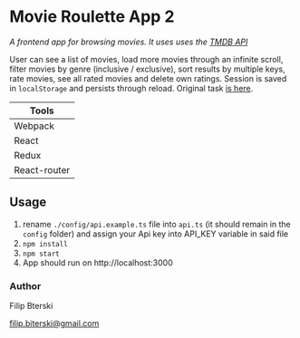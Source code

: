 # Movie Roulette App 2

_A frontend app for browsing movies. It uses uses the [TMDB API](https://developers.themoviedb.org/3)_

User can see a list of movies, load more movies through an infinite scroll, filter movies by genre (inclusive / exclusive), sort results by multiple keys, rate movies, see all rated movies and delete own ratings. Session is saved in `localStorage` and persists through reload. Original task [is here](https://github.com/cobeisfresh/frontend-tasks/blob/movie-api/README.md).

| Tools        |
| ------------ |
| Webpack      |
| React        |
| Redux        |
| React-router |

## Usage

1. rename `./config/api.example.ts` file into `api.ts` (it should remain in the `config` folder) and assign your Api key into API_KEY variable in said file
2. `npm install`
3. `npm start`
4. App should run on http://localhost:3000

### Author

Filip Bterski

filip.biterski@gmail.com
